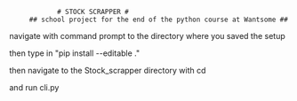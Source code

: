 
				# STOCK SCRAPPER #
		 ## school project for the end of the python course at Wantsome ##
navigate with command prompt to the directory where you saved the setup

then type in "pip install --editable ."

then navigate to the Stock_scrapper directory with cd

and run cli.py
